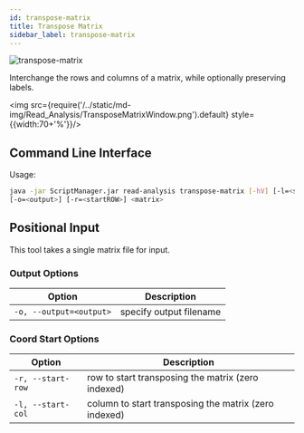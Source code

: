 ```yaml
---
id: transpose-matrix
title: Transpose Matrix
sidebar_label: transpose-matrix
---
```


![transpose-matrix](/../static/icons/Read_Analysis/TransposeMatrix_square.svg)

Interchange the rows and columns of a matrix, while optionally preserving labels.

<img src={require('/../static/md-img/Read_Analysis/TransposeMatrixWindow.png').default} style={{width:70+'%'}}/> 

## Command Line Interface

Usage:
```bash
java -jar ScriptManager.jar read-analysis transpose-matrix [-hV] [-l=<startCOL>]
[-o=<output>] [-r=<startROW>] <matrix>
```

## Positional Input

This tool takes a single matrix file for input.


### Output Options

| Option | Description |
| ------ | ----------- |
| `-o, --output=<output>` | specify output filename |


### Coord Start Options

| Option | Description |
| ------ | ----------- |
| `-r, --start-row` | row to start transposing the matrix (zero indexed) |
| `-l, --start-col` | column to start transposing the matrix (zero indexed) |

[file-format]:file-formats.md